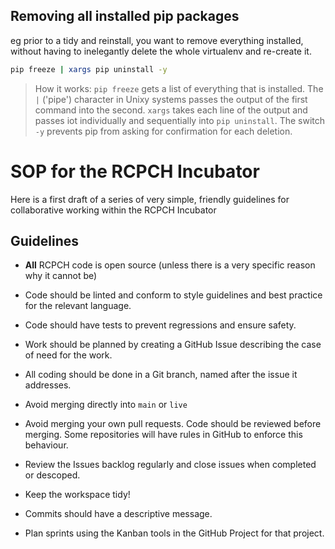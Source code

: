 ## Removing all installed pip packages

eg prior to a tidy and reinstall, you want to remove everything installed, without having to inelegantly delete the whole virtualenv and re-create it.

```bash
pip freeze | xargs pip uninstall -y
```

> How it works: `pip freeze` gets a list of everything that is installed. The `|` ('pipe') character in Unixy systems passes the output of the first command into the second. `xargs` takes each line of the output and passes iot individually and sequentially into `pip uninstall`. The switch `-y` prevents pip from asking for confirmation for each deletion.

# SOP for the RCPCH Incubator

Here is a first draft of a series of very simple, friendly guidelines for collaborative working within the RCPCH Incubator

## Guidelines

* **All** RCPCH code is open source (unless there is a very specific reason why it cannot be)

* Code should be linted and conform to style guidelines and best practice for the relevant language.
* Code should have tests to prevent regressions and ensure safety.
* Work should be planned by creating a GitHub Issue describing the case of need for the work.
* All coding should be done in a Git branch, named after the issue it addresses.
* Avoid merging directly into `main` or `live`
* Avoid merging your own pull requests. Code should be reviewed before merging. Some repositories will have rules in GitHub to enforce this behaviour.
* Review the Issues backlog regularly and close issues when completed or descoped.
* Keep the workspace tidy!
* Commits should have a descriptive message.
* Plan sprints using the Kanban tools in the GitHub Project for that project.
